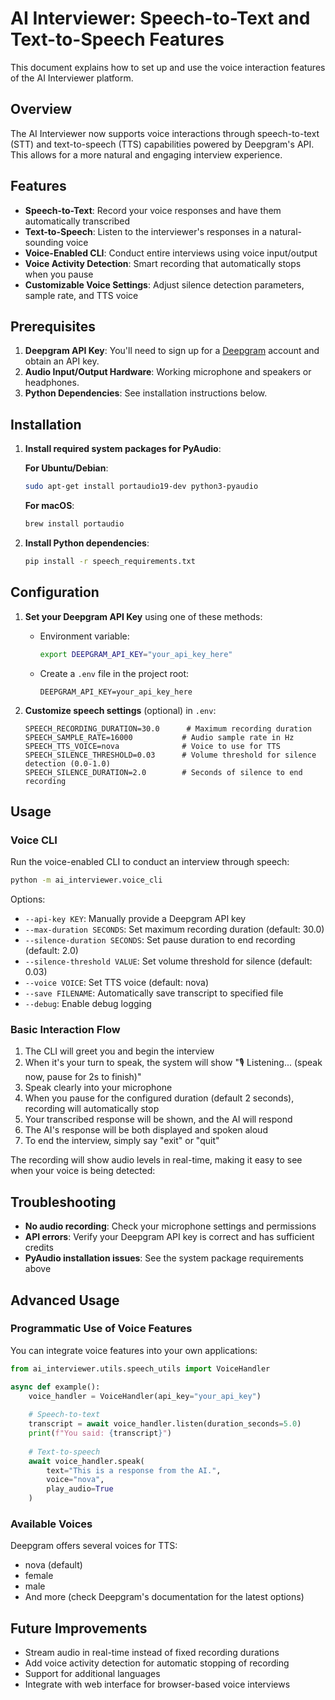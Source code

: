 # AI Interviewer: Speech-to-Text and Text-to-Speech Features

This document explains how to set up and use the voice interaction features of the AI Interviewer platform.

## Overview

The AI Interviewer now supports voice interactions through speech-to-text (STT) and text-to-speech (TTS) capabilities powered by Deepgram's API. This allows for a more natural and engaging interview experience.

## Features

- **Speech-to-Text**: Record your voice responses and have them automatically transcribed
- **Text-to-Speech**: Listen to the interviewer's responses in a natural-sounding voice
- **Voice-Enabled CLI**: Conduct entire interviews using voice input/output
- **Voice Activity Detection**: Smart recording that automatically stops when you pause
- **Customizable Voice Settings**: Adjust silence detection parameters, sample rate, and TTS voice

## Prerequisites

1. **Deepgram API Key**: You'll need to sign up for a [Deepgram](https://deepgram.com/) account and obtain an API key.
2. **Audio Input/Output Hardware**: Working microphone and speakers or headphones.
3. **Python Dependencies**: See installation instructions below.

## Installation

1. **Install required system packages for PyAudio**:

   **For Ubuntu/Debian**:
   ```bash
   sudo apt-get install portaudio19-dev python3-pyaudio
   ```

   **For macOS**:
   ```bash
   brew install portaudio
   ```

2. **Install Python dependencies**:
   ```bash
   pip install -r speech_requirements.txt
   ```

## Configuration

1. **Set your Deepgram API Key** using one of these methods:

   - Environment variable:
     ```bash
     export DEEPGRAM_API_KEY="your_api_key_here"
     ```
   
   - Create a `.env` file in the project root:
     ```
     DEEPGRAM_API_KEY=your_api_key_here
     ```

2. **Customize speech settings** (optional) in `.env`:
   ```
   SPEECH_RECORDING_DURATION=30.0      # Maximum recording duration
   SPEECH_SAMPLE_RATE=16000           # Audio sample rate in Hz
   SPEECH_TTS_VOICE=nova              # Voice to use for TTS
   SPEECH_SILENCE_THRESHOLD=0.03      # Volume threshold for silence detection (0.0-1.0)
   SPEECH_SILENCE_DURATION=2.0        # Seconds of silence to end recording
   ```

## Usage

### Voice CLI

Run the voice-enabled CLI to conduct an interview through speech:

```bash
python -m ai_interviewer.voice_cli
```

Options:
- `--api-key KEY`: Manually provide a Deepgram API key
- `--max-duration SECONDS`: Set maximum recording duration (default: 30.0)
- `--silence-duration SECONDS`: Set pause duration to end recording (default: 2.0)
- `--silence-threshold VALUE`: Set volume threshold for silence (default: 0.03)
- `--voice VOICE`: Set TTS voice (default: nova)
- `--save FILENAME`: Automatically save transcript to specified file
- `--debug`: Enable debug logging

### Basic Interaction Flow

1. The CLI will greet you and begin the interview
2. When it's your turn to speak, the system will show "🎙️ Listening... (speak now, pause for 2s to finish)"
3. Speak clearly into your microphone
4. When you pause for the configured duration (default 2 seconds), recording will automatically stop
5. Your transcribed response will be shown, and the AI will respond
6. The AI's response will be both displayed and spoken aloud
7. To end the interview, simply say "exit" or "quit"

The recording will show audio levels in real-time, making it easy to see when your voice is being detected:

## Troubleshooting

- **No audio recording**: Check your microphone settings and permissions
- **API errors**: Verify your Deepgram API key is correct and has sufficient credits
- **PyAudio installation issues**: See the system package requirements above

## Advanced Usage

### Programmatic Use of Voice Features

You can integrate voice features into your own applications:

```python
from ai_interviewer.utils.speech_utils import VoiceHandler

async def example():
    voice_handler = VoiceHandler(api_key="your_api_key")
    
    # Speech-to-text
    transcript = await voice_handler.listen(duration_seconds=5.0)
    print(f"You said: {transcript}")
    
    # Text-to-speech
    await voice_handler.speak(
        text="This is a response from the AI.",
        voice="nova",
        play_audio=True
    )
```

### Available Voices

Deepgram offers several voices for TTS:
- nova (default)
- female
- male
- And more (check Deepgram's documentation for the latest options)

## Future Improvements

- Stream audio in real-time instead of fixed recording durations
- Add voice activity detection for automatic stopping of recording
- Support for additional languages
- Integrate with web interface for browser-based voice interviews 